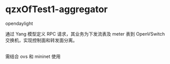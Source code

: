# qzxOfTest1-aggregator
opendaylight

通过 Yang 模型定义 RPC 请求，其业务为下发流表及 meter 表到 OpenVSwitch 交换机，实现控制面和转发面分离。

<br>
需结合 ovs 和 mininet 使用
